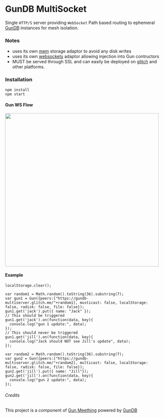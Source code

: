 # GunDB MultiSocket
Single `HTTP/S` server providing `WebSocket` Path based routing to ephemeral [GunDB](https://gun.eco) instances for mesh isolation.

### Notes
* uses its own [mem](https://github.com/meething/gundb-multisocket/blob/master/mem.js) storage adaptor to avoid any disk writes
* uses its own [websockets](https://github.com/meething/gundb-multisocket/blob/master/gun-ws.js) adaptor allowing injection into Gun contructors
* MUST be served through SSL and can easily be deployed on [glitch](https://glitch.com/~gundb-multiserver) and other platforms.

### Installation
```
npm install
npm start
```

#### Gun WS Flow

<img src="https://user-images.githubusercontent.com/1423657/79556065-d4b55e00-80a0-11ea-8a6a-b85aa0c90cf0.png" width=500/>

#### Example
```
localStorage.clear();

var random1 = Math.random().toString(36).substring(7);
var gun1 = Gun({peers:["https://gundb-multiserver.glitch.me/"+random1], musticast: false, localStorage: false, radisk: false, file: false});
gun1.get('jack').put({ name: "Jack" });
// This should be triggered
gun1.get('jack').on(function(data, key){
  console.log("gun 1 update:", data);
});
// This should never be triggered
gun1.get('jill').on(function(data, key){
  console.log("Jack should NOT see Jill's update", data);
});

var random2 = Math.random().toString(36).substring(7);
var gun2 = Gun({peers:["https://gundb-multiserver.glitch.me/"+random2], multicast: false, localStorage: false, radisk: false, file: false});
gun2.get('jill').put({ name: "Jill"});
gun2.get('jill').on(function(data, key){
  console.log("gun 2 update:", data);
});
```

###### Credits
This project is a component of [Gun Meething](https://github.com/meething/webrtc-gun) powered by [GunDB](https://gun.eco)


